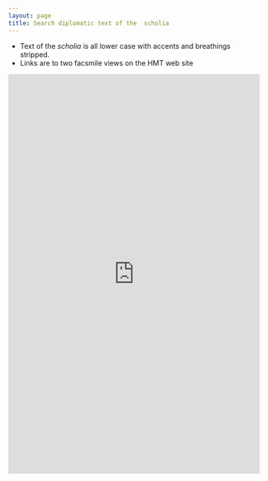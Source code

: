 ```yaml
---
layout: page
title: Search diplomatic text of the  scholia
---
```



- Text of the *scholia* is all lower case with accents and breathings stripped.
- Links are to two facsmile views on the HMT web site

<iframe width="100%" height="800" frameborder="0"
  src="https://observablehq.com/embed/@neelsmith/search-venetus-a-manuscript-using-diplomatic-text-of-schol?cells=viewof+term%2Cviewof+maxPassages%2Cresultsheading%2Cviewof+aristarchansigns%2Cviewof+simile%2Ccss%2Cpassages"></iframe>